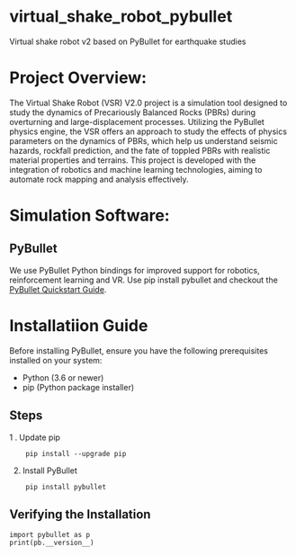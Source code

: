 # virtual_shake_robot_pybullet
Virtual shake robot v2 based on PyBullet for earthquake studies

# Project  Overview:
The Virtual Shake Robot (VSR) V2.0 project is a simulation tool designed to study the dynamics of Precariously Balanced Rocks (PBRs) during overturning and large-displacement processes. Utilizing the PyBullet physics engine, the VSR offers an approach to study the effects of physics parameters on the dynamics of PBRs, which help us understand seismic hazards, rockfall prediction, and the fate of toppled PBRs with realistic material properties and terrains. This project is developed with the integration of robotics and machine learning technologies, aiming to automate rock mapping and analysis effectively.
# Simulation Software:

## PyBullet ##
We use PyBullet Python bindings for improved support for robotics, reinforcement learning and VR. Use pip install pybullet and checkout the [PyBullet Quickstart Guide](https://docs.google.com/document/d/10sXEhzFRSnvFcl3XxNGhnD4N2SedqwdAvK3dsihxVUA/edit#heading=h.2ye70wns7io3).


# Installatiion Guide 
Before installing PyBullet, ensure you have the following prerequisites installed on your system:

- Python (3.6 or newer)
- pip (Python package installer)

## Steps ##

1 . Update pip
```
    pip install --upgrade pip
```
2. Install PyBullet
```
    pip install pybullet
```
## Verifying the Installation ##
```
import pybullet as p
print(pb.__version__)

```
